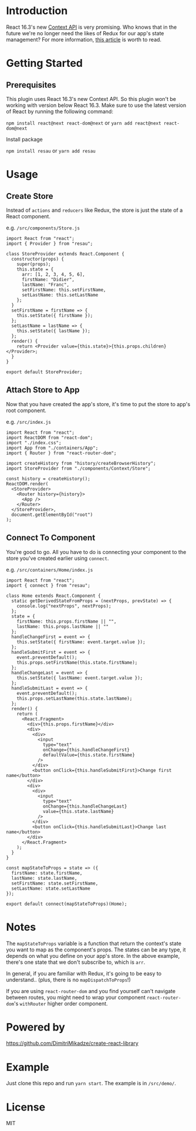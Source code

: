 # Introduction

React 16.3's new [Context API](https://reactjs.org/docs/context.html) is very promising. Who knows that in the future we're no longer need the likes of Redux for our app's state management? For more information, [this article](https://medium.freecodecamp.org/replacing-redux-with-the-new-react-context-api-8f5d01a00e8c) is worth to read.

# Getting Started

## Prerequisites

This plugin uses React 16.3's new Context API. So this plugin won't be working with version below React 16.3. Make sure to use the latest version of React by running the following command:

`npm install react@next react-dom@next` or `yarn add react@next react-dom@next`

Install package

`npm install resau` or `yarn add resau`

# Usage

## Create Store

Instead of `actions` and `reducers` like Redux, the store is just the state of a React component.

e.g. `/src/components/Store.js`

```
import React from "react";
import { Provider } from "resau";

class StoreProvider extends React.Component {
  constructor(props) {
    super(props);
    this.state = {
      arr: [1, 2, 3, 4, 5, 6],
      firstName: "Didier",
      lastName: "Franc",
      setFirstName: this.setFirstName,
      setLastName: this.setLastName
    };
  }
  setFirstName = firstName => {
    this.setState({ firstName });
  };
  setLastName = lastName => {
    this.setState({ lastName });
  };
  render() {
    return <Provider value={this.state}>{this.props.children}</Provider>;
  }
}

export default StoreProvider;

```

## Attach Store to App

Now that you have created the app's store, it's time to put the store to app's root component.

e.g. `/src/index.js`

```
import React from "react";
import ReactDOM from "react-dom";
import "./index.css";
import App from "./containers/App";
import { Router } from "react-router-dom";

import createHistory from "history/createBrowserHistory";
import StoreProvider from "./components/Context/Store";

const history = createHistory();
ReactDOM.render(
  <StoreProvider>
    <Router history={history}>
      <App />
    </Router>
  </StoreProvider>,
  document.getElementById("root")
);

```

## Connect To Component

You're good to go. All you have to do is connecting your component to the store you've created earlier using `connect`.

e.g. `/src/containers/Home/index.js`

```
import React from "react";
import { connect } from "resau";

class Home extends React.Component {
  static getDerivedStateFromProps = (nextProps, prevState) => {
    console.log("nextProps", nextProps);
  };
  state = {
    firstName: this.props.firstName || "",
    lastName: this.props.lastName || ""
  };
  handleChangeFirst = event => {
    this.setState({ firstName: event.target.value });
  };
  handleSubmitFirst = event => {
    event.preventDefault();
    this.props.setFirstName(this.state.firstName);
  };
  handleChangeLast = event => {
    this.setState({ lastName: event.target.value });
  };
  handleSubmitLast = event => {
    event.preventDefault();
    this.props.setLastName(this.state.lastName);
  };
  render() {
    return (
      <React.Fragment>
        <div>{this.props.firstName}</div>
        <div>
          <div>
            <input
              type="text"
              onChange={this.handleChangeFirst}
              defaultValue={this.state.firstName}
            />
          </div>
          <button onClick={this.handleSubmitFirst}>Change first name</button>
        </div>
        <div>
          <div>
            <input
              type="text"
              onChange={this.handleChangeLast}
              value={this.state.lastName}
            />
          </div>
          <button onClick={this.handleSubmitLast}>Change last name</button>
        </div>
      </React.Fragment>
    );
  }
}

const mapStateToProps = state => ({
  firstName: state.firstName,
  lastName: state.lastName,
  setFirstName: state.setFirstName,
  setLastName: state.setLastName
});

export default connect(mapStateToProps)(Home);
```

# Notes

The `mapStateToProps` variable is a function that return the context's state you want to map as the component's props. The states can be any type, it depends on what you define on your app's store. In the above example, there's one state that we don't subscribe to, which is `arr`.

In general, if you are familiar with Redux, it's going to be easy to understand.. (plus, there is no `mapDispatchToProps`!)

If you are using `react-router-dom` and you find yourself can't navigate between routes, you might need to wrap your component `react-router-dom`'s `withRouter` higher order component.

# Powered by

https://github.com/DimitriMikadze/create-react-library

# Example

Just clone this repo and run `yarn start`. The example is in `/src/demo/`.

# License

MIT
